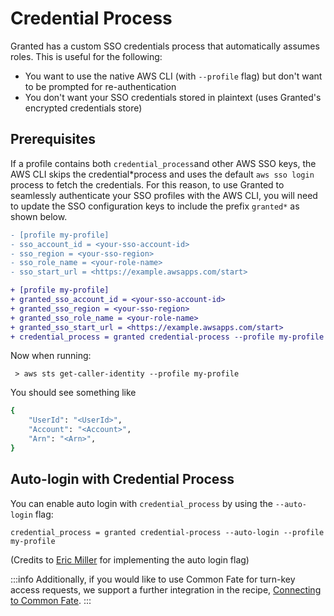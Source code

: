 # Credential Process

Granted has a custom SSO credentials process that automatically assumes roles. This is useful for the following:

- You want to use the native AWS CLI (with `--profile` flag) but don't want to be prompted for re-authentication
- You don't want your SSO credentials stored in plaintext (uses Granted's encrypted credentials store)

## Prerequisites

If a profile contains both `credential_process`and other AWS SSO keys, the AWS CLI skips the credential*process and uses the default `aws sso login` process to fetch the credentials. For this reason, to use Granted to seamlessly authenticate your SSO profiles with the AWS CLI, you will need to update the SSO configuration keys to include the prefix `granted*` as shown below.

```diff
- [profile my-profile]
- sso_account_id = <your-sso-account-id>
- sso_region = <your-sso-region>
- sso_role_name = <your-role-name>
- sso_start_url = <https://example.awsapps.com/start>

+ [profile my-profile]
+ granted_sso_account_id = <your-sso-account-id>
+ granted_sso_region = <your-sso-region>
+ granted_sso_role_name = <your-role-name>
+ granted_sso_start_url = <https://example.awsapps.com/start>
+ credential_process = granted credential-process --profile my-profile
```

Now when running:

```
 > aws sts get-caller-identity --profile my-profile
```

You should see something like

```bash
{
    "UserId": "<UserId>",
    "Account": "<Account>",
    "Arn": "<Arn>",
}
```
## Auto-login with Credential Process
You can enable auto login with `credential_process` by using the `--auto-login` flag:
```
credential_process = granted credential-process --auto-login --profile my-profile
```
(Credits to [Eric Miller](https://github.com/sosheskaz) for implementing the auto login flag)

:::info
Additionally, if you would like to use Common Fate for turn-key access requests, we support a further integration in the recipe, [Connecting to Common Fate](/granted/recipes/access-requests).
:::
